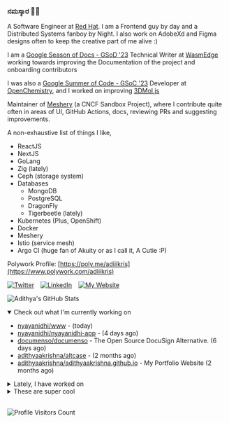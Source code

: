 ### ನಮಸ್ಕಾರ 🙏🏼
  
A Software Engineer at [Red Hat](https://www.redhat.com). I am a Frontend guy by day and a Distributed Systems fanboy by Night. I also work on AdobeXd and Figma designs often to keep the creative part of me alive :)

I am a [Google Season of Docs - GSoD '23](https://developers.google.com/season-of-docs) Technical Writer at [WasmEdge](https://github.com/WasmEdge) working towards improving the Documentation of the project and onboarding contributors

I was also a [Google Summer of Code - GSoC '23](https://summerofcode.withgoogle.com/) Developer at [OpenChemistry](https://openchemistry.org), and I worked on improving [3DMol.js](https://github.com/3dmol/3Dmol.js)

Maintainer of [Meshery](https://github.com/meshery) (a CNCF Sandbox Project), where I contribute quite often in areas of UI, GitHub Actions, docs, reviewing PRs and suggesting improvements.

A non-exhaustive list of things I like,

- ReactJS
- NextJS
- GoLang
- Zig (lately)
- Ceph (storage system)
- Databases
  - MongoDB
  - PostgreSQL
  - DragonFly
  - Tigerbeetle (lately)
- Kubernetes (Plus, OpenShift)
- Docker
- Meshery
- Istio (service mesh)
- Argo CI (huge fan of Akuity or as I call it, A Cutie :P)

Polywork Profile: [https://poly.me/adiiikris](https://www.polywork.com/adiiikris)

[![Twitter](https://img.shields.io/badge/-@adii_kris-%231DA1F2?style=for-the-badge&logo=twitter&logoColor=ffffff)](https:/twitter.adikris.in) &ensp;
[![LinkedIn](https://img.shields.io/badge/-Adithya%20Krishna-%230A67C3?style=for-the-badge&logo=linkedin&logoColor=ffffff)](https://linkedin.adikris.in/) &ensp;
[![My Website](https://img.shields.io/badge/-My%20Website-%230A67C3?style=for-the-badge)](https://adikris.in/)



![Adithya's GitHub Stats](https://github-readme-stats.vercel.app/api?username=adithyaakrishna&show_icons=true&hide_border=true&title_color=fff&icon_color=79ff97&text_color=9f9f9f&bg_color=151515)


<details open="true">
  <summary>Check out what I'm currently working on</summary>
  
  - [nyayanidhi/www](https://github.com/nyayanidhi/www) -  (today)
  - [nyayanidhi/nyayanidhi-app](https://github.com/nyayanidhi/nyayanidhi-app) -  (4 days ago)
  - [documenso/documenso](https://github.com/documenso/documenso) - The Open Source DocuSign Alternative. (6 days ago)
  - [adithyaakrishna/altcase](https://github.com/adithyaakrishna/altcase) -  (2 months ago)
  - [adithyaakrishna/adithyaakrishna.github.io](https://github.com/adithyaakrishna/adithyaakrishna.github.io) - My Portfolio Website (2 months ago)
</details>

<details>
  <summary>Lately, I have worked on</summary>
  
  - [feat: redirect users upon signing completion](https://github.com/documenso/documenso/pull/888) on [documenso/documenso](https://github.com/documenso/documenso) (2 weeks ago)
  - [chore: fix color for light mode icon](https://github.com/documenso/documenso/pull/806) on [documenso/documenso](https://github.com/documenso/documenso) (1 month ago)
  - [chore: fix package vulnerabilities](https://github.com/documenso/documenso/pull/802) on [documenso/documenso](https://github.com/documenso/documenso) (1 month ago)
  - [chore: slugify team urls and add profanity filter](https://github.com/documenso/documenso/pull/789) on [documenso/documenso](https://github.com/documenso/documenso) (1 month ago)
  - [feat: show document title for delete dialog - [DOC-387]](https://github.com/documenso/documenso/pull/772) on [documenso/documenso](https://github.com/documenso/documenso) (1 month ago)
</details>

<details>
  <summary>These are super cool</summary>
  
  - [prajwalkulkarni/react.dev](https://github.com/prajwalkulkarni/react.dev) - The React documentation website (1 week ago)
  - [revertinc/revert](https://github.com/revertinc/revert) - Revert makes it incredibly easy to build integrations with any third party API (2 weeks ago)
  - [foostan/crkbd](https://github.com/foostan/crkbd) - Corne keyboard, a split keyboard with 3x6 column staggered keys and 3 thumb keys. (1 month ago)
  - [arhankundu99/profanity-filter](https://github.com/arhankundu99/profanity-filter) - A fast profanity filter for text and images (1 month ago)
  - [shreyas-sreedhar/whatsapp-Cloudapi-aws-s3](https://github.com/shreyas-sreedhar/whatsapp-Cloudapi-aws-s3) -  (1 month ago)
</details>

<br> 

![Profile Visitors Count](https://profile-counter.glitch.me/adithyaakrishna/count.svg)
